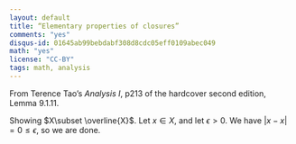 ```yaml
---
layout: default
title: “Elementary properties of closures”
comments: "yes"
disqus-id: 01645ab99bebdabf308d8cdc05eff0109abec049
math: "yes"
license: "CC-BY"
tags: math, analysis
---
```


From Terence Tao’s *Analysis I*, p213 of the hardcover second edition, Lemma 9.1.11.

Showing $X\subset \overline{X}$. Let $x\in X$, and let $\epsilon >0$. We have $\left|{x-x}\right| = 0 \leq \epsilon$, so we are done.
